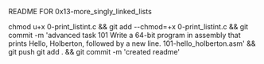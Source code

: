 README FOR 0x13-more_singly_linked_lists

chmod u+x 0-print_listint.c && git add --chmod=+x 0-print_listint.c && git commit -m 'advanced task 101 Write a 64-bit program in assembly that prints Hello, Holberton, followed by a new line. 101-hello_holberton.asm' && git push
git add . && git commit -m 'created readme'